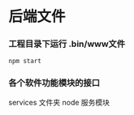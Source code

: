 <!--
 * @Descripttion: 
 * @version: 
 * @Author: 肖鹏
 * @Date: 2020-02-15 09:21:54
 * @LastEditors: 肖鹏
 * @LastEditTime: 2020-04-22 16:23:56
 -->

# 后端文件

### 工程目录下运行 .bin/www文件
```
npm start
```

### 各个软件功能模块的接口
  services 文件夹  node 服务模块

